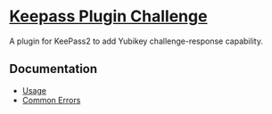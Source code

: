 # [Keepass Plugin Challenge](https://chocolatey.org/packages/keepass-plugin-challenge)

A plugin for KeePass2 to add Yubikey challenge-response capability.

## Documentation
* [Usage](https://github.com/brush701/keechallenge#using)
* [Common Errors](https://github.com/brush701/keechallenge#common-errors)